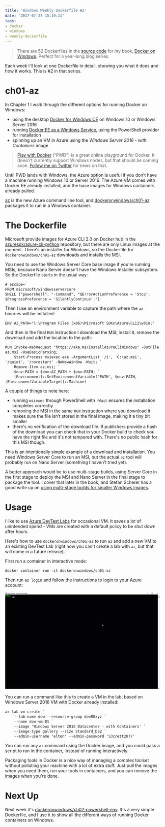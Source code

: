 ```yaml
---
title: 'Windows Weekly Dockerfile #2'
date: '2017-07-27 15:19:31'
tags:
- docker
- windows
- weekly-dockerfile
---
```


> There are 52 Dockerfiles in the [source code](http://github.com/sixeyed/docker-on-windows) for my book, [Docker on Windows](https://www.amazon.co.uk/Docker-Windows-Elton-Stoneman-ebook/dp/B0711Y4J9K). Perfect for a year-long blog series.

Each week I'll look at one Dockerfile in detail, showing you what it does and how it works. This is #2 in that series.

# ch01-az

In Chapter 1 I walk through the different options for running Docker on Windows:

- using the desktop [Docker for Windows CE](https://store.docker.com/editions/community/docker-ce-desktop-windows) on Windows 10 or Windows Server 2016
- running [Docker EE as a Windows Service](https://docs.docker.com/engine/installation/windows/docker-ee/), using the PowerShell provider for installation
- spinning up an VM in Azure using the _Windows Server 2016 - with Containers_ image.

> [Play with Docker](http://labs.play-with-docker.com) ("PWD") is a great online playground for Docker. It doesn't currently support Windows nodes, but that should be coming soon. [Follow me on Twitter](https://twitter.com/EltonStoneman) for news on that.

Until PWD lands with Windows, the Azure option is useful if you don't have a machine running Windows 10 or Server 2016. The Azure VM comes with Docker EE already installed, and the base images for Windows containers already pulled.

[az](https://docs.microsoft.com/en-us/cli/azure/overview) is the new Azure command line tool, and [dockeronwindows/ch01-az](https://github.com/sixeyed/docker-on-windows/blob/master/ch01/ch01-az/Dockerfile) packages it to run in a Windows container.

# The Dockerfile

Microsoft provide images for Azure CLI 2.0 on Docker hub in the [azuresdk/azure-cli-python](https://hub.docker.com/r/microsoft/azure-cli/) repository, but there are only Linux images at the moment. There's an installer for Windows, so the Dockerfile for `dockeronwindows/ch01-az` downloads and installs the MSI.

You need to use the Windows Server Core base image if you're running MSIs, because Nano Server doesn't have the Windows Installer subsystem. So the Dockerfile starts in the usual way:

    # escape=`
    FROM microsoft/windowsservercore
    SHELL ["powershell", "-Command", "$ErrorActionPreference = 'Stop'; $ProgressPreference = 'SilentlyContinue';"]

Then I use an environment variable to capture the path where the `az` binaries will be installed:

    ENV AZ_PATH="C:\Program Files (x86)\Microsoft SDKs\Azure\CLI2\wbin;"

And then in the final `RUN` instruction I download the MSI, install it, remove the download and add the location to the path:

    RUN Invoke-WebRequest "https://aka.ms/InstallAzureCliWindows" -OutFile az.msi -UseBasicParsing; `
        Start-Process msiexec.exe -ArgumentList '/i', 'C:\az.msi', '/quiet', '/norestart' -NoNewWindow -Wait; `
        Remove-Item az.msi; `
        $env:PATH = $env:AZ_PATH + $env:PATH; `
    	[Environment]::SetEnvironmentVariable('PATH', $env:PATH, [EnvironmentVariableTarget]::Machine)

A couple of things to note here:

- running `msiexec` through PowerShell with `-Wait` ensures the installation completes correctly
- removing the MSI in the same `RUN` instruction where you download it makes sure the file isn't stored in the final image, making it a tiny bit smaller
- there's no verification of the download file. If publishers provide a hash of the download you can check that in your Docker build to check you have the right file and it's not tampered with. There's no public hash for this MSI though.

This is an intentionally simple example of a download and installation. You need Windows Server Core to run an MSI, but the actual `az` tool will probably run on Nano Server (something I haven't tried yet).

A better approach would be to use multi-stage builds, using Server Core in the first stage to deploy the MSI and Nano Server in the final stage to package the tool. I cover that later in the book, and Stefan Scherer has a good write up on [using multi-stage builds for smaller Windows images](https://stefanscherer.github.io/use-multi-stage-builds-for-smaller-windows-images/).

# Usage

I like to use [Azure DevTest Labs](https://azure.microsoft.com/en-gb/services/devtest-lab/) for occasional VM. It saves a lot of unintended spend - VMs are created with a default policy to be shut down after hours.

Here's how to use `dockeronwindows/ch01-az` to run `az` and add a new VM to an existing DevTest Lab (right now you can't create a lab with `az`, but that will come in a future release).

First run a container in interactive mode:

    docker container run -it dockeronwindows/ch01-az

Then run `az login` and follow the instructions to login to your Azure account:

![az login in a Docker Windows container](/content/images/2017/07/ch01-az.gif)

You can run a command like this to create a VM in the lab, based on Windows Server 2016 VM with Docker already installed:

    az lab vm create `
        --lab-name dow --resource-group dowRGxyz `
        --name dow-vm-01 `
        --image 'Windows Server 2016 Datacenter - with Containers' `
        --image-type gallery --size Standard_DS2 `
        --admin-username 'elton' --admin-password 'S3crett20!7'

You can run any `az` command using the Docker image, and you could pass a script to run in the container, instead of running interactively.

Packaging tools in Docker is a nice way of managing a complex toolset without polluting your machine with a lot of extra stuff. Just pull the images when you need them, run your tools in containers, and you can remove the images when you're done.

# Next Up

Next week it's [dockeronwindows/ch02-powershell-env](https://github.com/sixeyed/docker-on-windows/blob/master/ch02/ch02-powershell-env/Dockerfile). It's a very simple Dockerfile, and I use it to show all the different ways of running Docker containers on Windows.

<!--kg-card-end: markdown-->